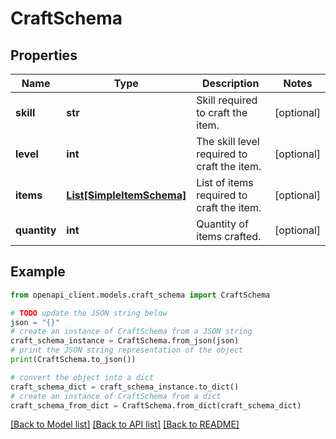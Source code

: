 # CraftSchema


## Properties

Name | Type | Description | Notes
------------ | ------------- | ------------- | -------------
**skill** | **str** | Skill required to craft the item. | [optional] 
**level** | **int** | The skill level required to craft the item. | [optional] 
**items** | [**List[SimpleItemSchema]**](SimpleItemSchema.md) | List of items required to craft the item. | [optional] 
**quantity** | **int** | Quantity of items crafted. | [optional] 

## Example

```python
from openapi_client.models.craft_schema import CraftSchema

# TODO update the JSON string below
json = "{}"
# create an instance of CraftSchema from a JSON string
craft_schema_instance = CraftSchema.from_json(json)
# print the JSON string representation of the object
print(CraftSchema.to_json())

# convert the object into a dict
craft_schema_dict = craft_schema_instance.to_dict()
# create an instance of CraftSchema from a dict
craft_schema_from_dict = CraftSchema.from_dict(craft_schema_dict)
```
[[Back to Model list]](../README.md#documentation-for-models) [[Back to API list]](../README.md#documentation-for-api-endpoints) [[Back to README]](../README.md)


